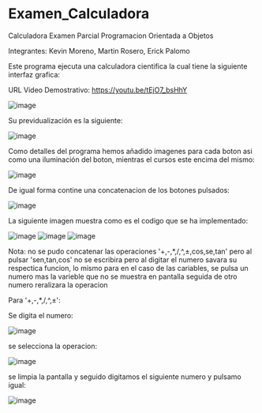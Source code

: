 # Examen_Calculadora
Calculadora
Examen Parcial Programacion Orientada a Objetos

Integrantes: Kevin Moreno, Martin Rosero, Erick Palomo

Este programa ejecuta una calculadora cientifica la cual tiene la siguiente interfaz grafica:

URL Video Demostrativo: https://youtu.be/tEjO7_bsHhY

![image](https://user-images.githubusercontent.com/75103508/183821097-12b71f4a-4896-4276-8a93-a9abb269b596.png)

Su previdualización es la siguiente: 

![image](https://user-images.githubusercontent.com/75103508/183821185-59f62c14-4dd7-493f-bbc7-8784b549e1a3.png)

Como detalles del programa hemos añadido imagenes para cada boton asi como una iluminación del boton, mientras
el cursos este encima del mismo: 

![image](https://user-images.githubusercontent.com/75103508/183821385-a2d44efb-ba89-4643-8fdd-aa301baf8a38.png)

De igual forma contine una concatenacion de los botones pulsados: 

![image](https://user-images.githubusercontent.com/75103508/183821513-3761a12b-542a-4af6-bc31-ed7d42fd0cf5.png)

La siguiente imagen muestra como es el codigo que se ha implementado: 

![image](https://user-images.githubusercontent.com/75103508/183821614-3e7cce23-87bf-4dd0-919c-d64de5bd23b2.png)
![image](https://user-images.githubusercontent.com/75103508/183821634-c489e084-d6e4-48f6-b1b9-5c6cd7239cb6.png)
![image](https://user-images.githubusercontent.com/75103508/183821653-40a0f768-a7e6-438c-973b-c034b6276493.png)

Nota: no se pudo concatenar las operaciones '+,-,*,/,^,±,cos,se,tan' pero al pulsar 'sen,tan,cos' no se escribira pero al digitar el numero savara su respectica funcion, lo mismo para en el caso de las cariables, se pulsa un numero mas la varieble que no se muestra en pantalla seguida de otro numero reralizara la operacion

Para '+,-,*,/,^,±':

Se digita el numero:

![image](https://user-images.githubusercontent.com/75103508/183851057-42f8611a-2ea4-464f-9547-718ffd648419.png)


se  selecciona la operacion:

![image](https://user-images.githubusercontent.com/75103508/183851177-f1fa6e5c-e188-4464-b271-b3d0ec71cec5.png)

se limpia la pantalla y seguido digitamos el siguiente numero y pulsamo igual:

![image](https://user-images.githubusercontent.com/75103508/183851358-ebd96ad0-1c84-4497-9cbb-e8289615716b.png)


